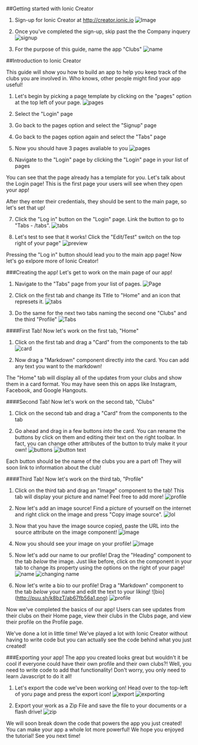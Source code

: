 ##Getting started with Ionic Creator
1. Sign-up for Ionic Creator at http://creator.ionic.io
  ![Image](http://puu.sh/k88nY/7cca92b064.png)

2. Once you've completed the sign-up, skip past the the Company inquery
  ![signup](http://puu.sh/k88As/5e8594643b.png)

3. For the purpose of this guide, name the app "Clubs"
  ![name](http://puu.sh/k88Ly/ab8db86e62.png)

##Introduction to Ionic Creator

This guide will show you how to build an app to help you keep track of the clubs you are involved in. Who knows, other people might find your app useful!

1. Let's begin by picking a page template by clicking on the "pages" option at the top left of your page.
  ![pages](http://puu.sh/k88T9/9b59f8e896.png)

2. Select the "Login" page

3. Go back to the pages option and select the "Signup" page

4. Go back to the pages option again and select the "Tabs" page

5. Now you should have 3 pages avaliable to you
  ![pages](http://puu.sh/k897Q/c4fb18bb8b.png)

6. Navigate to the "Login" page by clicking the "Login" page in your list of pages

You can see that the page already has a template for you. Let's talk about the Login page! This is the first page your users will see when they open your app!

After they enter their credentials, they should be sent to the main page, so let's set that up!

7. Click the "Log in" button on the "Login" page. Link the button to go to "Tabs - /tabs". 
  ![tabs](http://puu.sh/k89um/d92b91fdad.png)

8. Let's test to see that it works! Click the "Edit/Test" switch on the top right of your page"
  ![preview](http://puu.sh/k89zD/cc05e02178.png)

Pressing the "Log in" button should lead you to the main app page! Now let's go exlpore more of Ionic Creator!

###Creating the app!
Let's get to work on the main page of our app!

1. Navigate to the "Tabs" page from your list of pages. 
  ![Page](http://puu.sh/k8a24/3920c60957.png)

2. Click on the first tab and change its Title to "Home" and an icon that represets it.
  ![tabs](http://puu.sh/k8aaU/5ae59942b5.png)

3. Do the same for the next two tabs naming the second one "Clubs" and the third "Profile"
  ![Tabs](http://puu.sh/k8ad1/3dfe84c11e.png)

####First Tab!
Now let's work on the first tab, "Home"

1. Click on the first tab and drag a "Card" from the components to the tab
  ![card](http://puu.sh/k8asM/8fc2d1c9dd.png)

2. Now drag a "Markdown" component directly *into* the card. You can add any text you want to the markdown!

The "Home" tab will display all of the updates from your clubs and show them in a card format. You may have seen this on apps like Instagram, Facebook, and Google Hangouts. 

####Second Tab!
Now let's work on the second tab, "Clubs"

1. Click on the second tab and drag a "Card" from the components to the tab

2. Go ahead and drag in a few buttons *into* the card. You can rename the buttons by click on them and editing their text on the right toolbar. In fact, you can change other attributes of the button to truly make it your own!
  ![buttons](http://puu.sh/k8aSk/b7e2878b05.png)
  ![button text](http://puu.sh/k8aTK/8126568731.png)

Each button should be the name of the clubs you are a part of! They will soon link to information about the club!

####Third Tab!
Now let's work on the third tab, "Profile"

1. Click on the third tab and drag an "Image" component to the tab! This tab will display your picture and name! Feel free to add more!
  ![profile](http://puu.sh/k8b4D/1ea0f736bc.png)

2. Now let's add an image source! Find a picture of yourself on the internet and right click on the image and press "Copy image source". 
  ![lol](http://puu.sh/k8bbi/5afbff641a.png)

3. Now that you have the image source copied, paste the URL into the source attribute on the image component!
  ![image](http://puu.sh/k8beE/d364d45666.png)

4. Now you should see your image on your profile!
  ![image](http://puu.sh/k8bfM/2facb0c5dd.png)

5. Now let's add our name to our profile! Drag the "Heading" component to the tab *below* the image. Just like before, click on the component in your tab to change its property using the options on the right of your page!
  ![name](http://puu.sh/k8bkj/96e407bf06.png)
  ![changing name](http://puu.sh/k8boU/b0d60c729f.png)

6. Now let's write a bio to our profile! Drag a "Markdown" component to the tab *below* your name and edit the text to your liking!
  ![bio] (http://puu.sh/k8bzT/ab67fb56a1.png)
  ![profile](http://puu.sh/k8bB1/43e3b8ab2b.png)

Now we've completed the basics of our app! Users can see updates from their clubs on their Home page, view their clubs in the Clubs page, and view their profile on the Profile page. 

We've done a lot in little time! We've played a lot with Ionic Creator without having to write code but you can actually see the code behind what you just created! 

###Exporting your app!
The app you created looks great but wouldn't it be cool if everyone could have their own profile and their own clubs?! Well, you need to write code to add that functionality! Don't worry, you only need to learn Javascript to do it all!

1. Let's export the code we've been working on! Head over to the top-left of yoru page and press the export icon!
  ![export](http://puu.sh/k8bO9/075f772dab.png)
  ![exporting](http://puu.sh/k8c57/b9a158725e.png)

2. Export your work as a Zip File and save the file to your documents or a flash drive! 
  ![zip](http://puu.sh/k8bSG/ae5b8793d6.png)

We will soon break down the code that powers the app you just created! You can make your app a whole lot more powerful! We hope you enjoyed the tutorial! See you next time!
